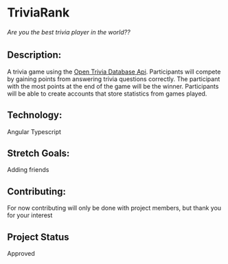 # TriviaRank

###### Are you the best trivia player in the world??

## Description:

A trivia game using the [Open Trivia Database Api](https://opentdb.com/). Participants will compete by gaining points from answering trivia questions correctly. The participant with the most points at the end of the game will be the winner. Participants will be able to create accounts that store statistics from games played.

## Technology:
Angular 
Typescript

## Stretch Goals:
Adding friends

## Contributing:
For now contributing will only be done with project members, but thank you for your interest

## Project Status 
Approved
